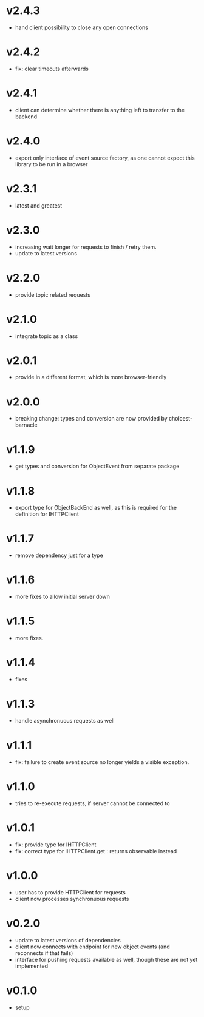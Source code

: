 # v2.4.3
- hand client possibility to close any open connections

# v2.4.2
- fix: clear timeouts afterwards

# v2.4.1
- client can determine whether there is anything left to transfer to the backend

# v2.4.0
- export only interface of event source factory, as one cannot expect this library to be run in a browser

# v2.3.1 
- latest and greatest 

# v2.3.0
- increasing wait longer for requests to finish / retry them.
- update to latest versions

# v2.2.0
- provide topic related requests

# v2.1.0
- integrate topic as a class

# v2.0.1
- provide in a different format, which is more browser-friendly

# v2.0.0
- breaking change: types and conversion are now provided by choicest-barnacle

# v1.1.9
- get types and conversion for ObjectEvent from separate package

# v1.1.8
- export type for ObjectBackEnd as well, as this is required for the definition for IHTTPClient

# v1.1.7
- remove dependency just for a type

# v1.1.6
- more fixes to allow initial server down

# v1.1.5
- more fixes.

# v1.1.4
- fixes

# v1.1.3
- handle asynchronuous requests as well

# v1.1.1
- fix: failure to create event source no longer yields a visible exception.

# v1.1.0
- tries to re-execute requests, if server cannot be connected to

# v1.0.1
- fix: provide type for IHTTPClient
- fix: correct type for IHTTPClient.get : returns observable instead

# v1.0.0
- user has to provide HTTPClient for requests
- client now processes synchronuous requests

# v0.2.0
- update to latest versions of dependencies
- client now connects with endpoint for new object events (and reconnects if that fails)
- interface for pushing requests available as well, though these are not yet implemented

# v0.1.0
- setup